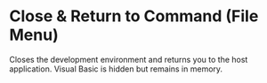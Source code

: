 
# Close &amp; Return to <host application> Command (File Menu)

Closes the development environment and returns you to the host application. Visual Basic is hidden but remains in memory.

